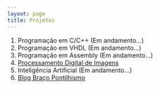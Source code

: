 ```yaml
---
layout: page
title: Projetos
---
```


1. Programação em C/C++ (Em andamento...)
1. Programação em VHDL (Em andamento...)
1. Programação em Assembly (Em andamento...)
1. [Processamento Digital de Imagens](/PDI/index.html)
1. Inteligência Artificial (Em andamento...)
1. [Blog Braço Pontilhismo](https://bracopontilhismo.github.io/)
